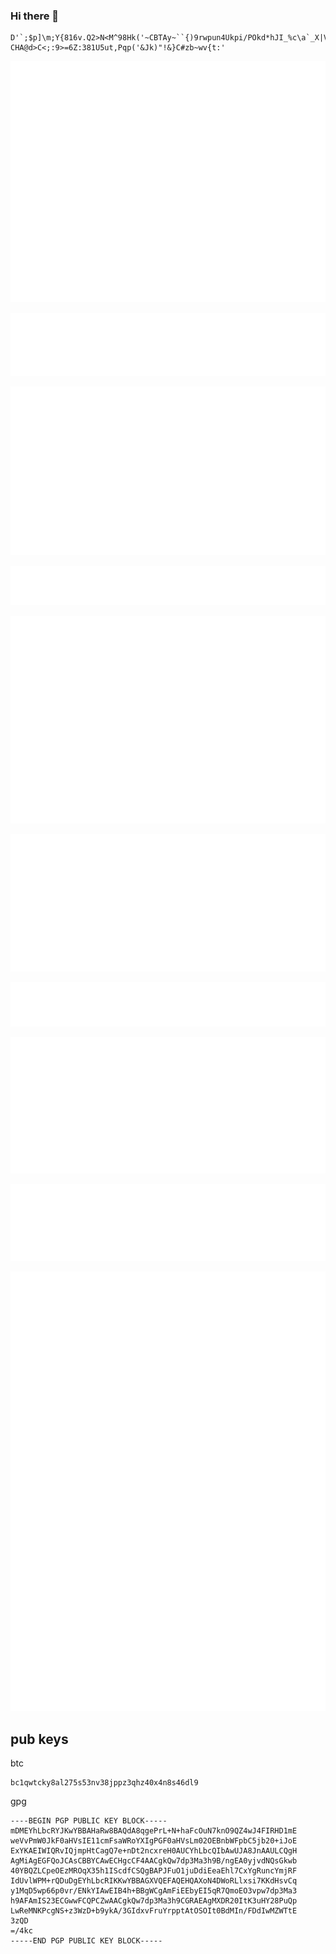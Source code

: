 ### Hi there 👋
```
D'`;$p]\m;Y{816v.Q2>N<M^98Hk('~CBTAy~``{)9rwpun4Ukpi/POkd*hJI_%c\a`_X|V[ZYXQu8NMRKPIHGkK-CHA@d>C<;:9>=6Z:381U5ut,Pqp('&Jk)"!&}C#zb~wv{t:'
```

<!--
**AthulMuralidhar/AthulMuralidhar** is a ✨ _special_ ✨ repository because its `README.md` (this file) appears on your GitHub profile.

Here are some ideas to get you started:

- 🔭 I’m currently working on ...
- 🌱 I’m currently learning ...
- 👯 I’m looking to collaborate on ...
- 🤔 I’m looking for help with ...
- 💬 Ask me about ...
- 📫 How to reach me: ...
- 😄 Pronouns: ...
- ⚡ Fun fact: ...
-->

<!--  https://github.com/lowlighter/metrics -->
![Metrics](https://github.com/AthulMuralidhar/AthulMuralidhar/blob/main/github-metrics.svg)

![Achievenemtts](https://github.com/AthulMuralidhar/AthulMuralidhar/blob/main/metrics.plugin.achievements.svg)

![Activity](https://github.com/AthulMuralidhar/AthulMuralidhar/blob/main/metrics.plugin.activity.svg)

![Code](https://github.com/AthulMuralidhar/AthulMuralidhar/blob/main/metrics.plugin.code.svg)

![Habits](https://github.com/AthulMuralidhar/AthulMuralidhar/blob/main/metrics.plugin.habits.svg)

![Languages](https://github.com/AthulMuralidhar/AthulMuralidhar/blob/main/metrics.plugin.languages.svg)

![Notable](https://github.com/AthulMuralidhar/AthulMuralidhar/blob/main/metrics.plugin.notable.svg)

![People](https://github.com/AthulMuralidhar/AthulMuralidhar/blob/main/metrics.plugin.people.svg)

![Reactions](https://github.com/AthulMuralidhar/AthulMuralidhar/blob/main/metrics.plugin.reactions.svg)

![stackoverflow](https://github.com/AthulMuralidhar/AthulMuralidhar/blob/main/metrics.plugin.stackoverflow.svg)


## pub keys
btc
```
bc1qwtcky8al275s53nv38jppz3qhz40x4n8s46dl9
```
gpg
```
----BEGIN PGP PUBLIC KEY BLOCK-----
mDMEYhLbcRYJKwYBBAHaRw8BAQdA8qgePrL+N+haFcOuN7knO9QZ4wJ4FIRHD1mE
weVvPmW0JkF0aHVsIE11cmFsaWRoYXIgPGF0aHVsLm02OEBnbWFpbC5jb20+iJoE
ExYKAEIWIQRvIQjmpHtCagQ7e+nDt2ncxreH0AUCYhLbcQIbAwUJA8JnAAULCQgH
AgMiAgEGFQoJCAsCBBYCAwECHgcCF4AACgkQw7dp3Ma3h9B/ngEA0yjvdNQsGkwb
40YBQZLCpeOEzMROqX35h1IScdfCSQgBAPJFuO1juDdiEeaEhl7CxYgRuncYmjRF
IdUvlWPM+rQDuDgEYhLbcRIKKwYBBAGXVQEFAQEHQAXoN4DWoRLlxsi7KKdHsvCq
y1MqD5wp66p0vr/ENkYIAwEIB4h+BBgWCgAmFiEEbyEI5qR7QmoEO3vpw7dp3Ma3
h9AFAmIS23ECGwwFCQPCZwAACgkQw7dp3Ma3h9CGRAEAgMXDR20ItK3uHY28PuQp
LwReMNKPcgNS+z3WzD+b9ykA/3GIdxvFruYrpptAtOSOIt0BdMIn/FDdIwMZWTtE
3zQD
=/4kc
-----END PGP PUBLIC KEY BLOCK-----
```
